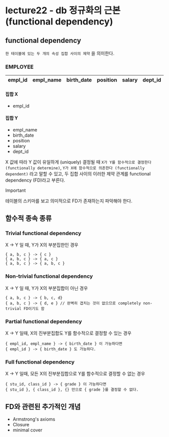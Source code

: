 # lecture22 - db 정규화의 근본 (functional dependency)

## functional dependency

`한 테이블에 있는 두 개의 속성 집합 사이의 제약` 을 의미한다.

### EMPLOYEE

| empl_id | empl_name | birth_date | position | salary | dept_id |
| ------- | --------- | ---------- | -------- | ------ | ------- |

#### 집합 X

- empl_id

#### 집합 Y

- empl_name
- birth_date
- position
- salary
- dept_id

X 값에 따라 Y 값이 유일하게 (uniquely) 결정될 때 `X가 Y를 함수적으로 결정한다 (functionally determine)`, `Y가 X에 함수적으로 의존한다 (functionally dependent)` 라고 말할 수 있고, 두 집합 사이의 이러한 제약 관계를 functional dependency (FD)라고 부른다.

> [!IMPORTANT]
>
> 테이블의 스키마를 보고 의미적으로 FD가 존재하는지 파악해야 한다.

## 함수적 종속 종류

### Trivial functional dependency

X -> Y 일 때, Y가 X의 부분집한인 경우

```
{ a, b, c } -> { c }
{ a, b, c } -> { a, c }
{ a, b, c } -> { a, b, c }
```

### Non-trivial functional dependency

X -> Y 일 때, Y가 X의 부분집합이 아닌 경우

```
{ a, b, c } -> { b, c, d}
{ a, b, c } -> { d, e } // 완벽히 겹치는 것이 없으므로 completely non-trivial FD이기도 함
```

### Partial functional dependency

X -> Y 일때, X의 진부분집합도 Y를 함수적으로 결정할 수 있는 경우

```
{ empl_id, empl_name } -> { birth_date } 이 가능하다면
{ empl_id } -> { birth_date } 도 가능하다.
```

### Full functional dependency

X -> Y 일때, 모든 X의 진부분집합으로 Y를 함수적으로 결정할 수 없는 경우

```
{ stu_id, class_id } -> { grade } 이 가능하다면
{ stu_id }, { class_id }, {} 만으로 { grade }를 결정할 수 없다.
```

## FD와 관련된 추가적인 개념

- Armstrong's axioms
- Closure
- minimal cover
